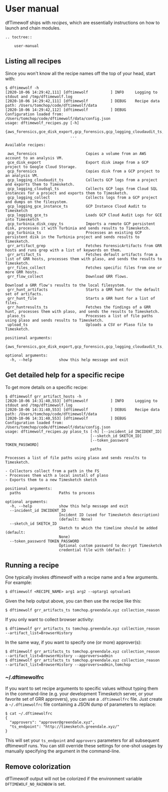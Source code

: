 # User manual

dfTimewolf ships with _recipes_, which are essentially instructions on how to
launch and chain modules.

```eval_rst
.. toctree::

    user-manual
```

## Listing all recipes

Since you won't know all the recipe names off the top of your head, start with:

```code
$ dftimewolf -h
[2020-10-06 14:29:42,111] [dftimewolf          ] INFO     Logging to stdout and /tmp/dftimewolf.log
[2020-10-06 14:29:42,111] [dftimewolf          ] DEBUG    Recipe data path: /Users/tomchop/code/dftimewolf/data
[2020-10-06 14:29:42,112] [dftimewolf          ] DEBUG    Configuration loaded from: /Users/tomchop/code/dftimewolf/data/config.json
usage: dftimewolf_recipes.py [-h]
                             {aws_forensics,gce_disk_export,gcp_forensics,gcp_logging_cloudaudit_ts,gcp_logging_cloudsql_ts,gcp_logging_collect,gcp_logging_gce_instance_ts,gcp_logging_gce_ts,gcp_turbinia_disk_copy_ts,gcp_turbinia_ts,grr_artifact_grep,grr_artifact_ts,grr_files_collect,grr_flow_collect,grr_hunt_artifacts,grr_hunt_file,grr_huntresults_ts,plaso_ts,upload_ts}
                             ...

Available recipes:

 aws_forensics                      Copies a volume from an AWS account to an analysis VM.
 gce_disk_export                    Export disk image from a GCP project to Google Cloud Storage.
 gcp_forensics                      Copies disk from a GCP project to an analysis VM.
 gcp_logging_cloudaudit_ts          Collects GCP logs from a project and exports them to Timesketch.
 gcp_logging_cloudsql_ts            Collects GCP logs from Cloud SQL instances for a project and exports them to Timesketch.
 gcp_logging_collect                Collects logs from a GCP project and dumps on the filesystem.
 gcp_logging_gce_instance_ts        GCP Instance Cloud Audit to Timesketch
 gcp_logging_gce_ts                 Loads GCP Cloud Audit Logs for GCE into Timesketch
 gcp_turbinia_disk_copy_ts          Imports a remote GCP persistent disk, processes it with Turbinia and sends results to Timesketch.
 gcp_turbinia_ts                    Processes an existing GCP persistent disk in the Turbinia project and sends results to Timesketch.
 grr_artifact_grep                  Fetches ForensicArtifacts from GRR hosts and runs grep with a list of keywords on them.
 grr_artifact_ts                    Fetches default artifacts from a list of GRR hosts, processes them with plaso, and sends the results to Timesketch.
 grr_files_collect                  Fetches specific files from one or more GRR hosts.
 grr_flow_collect                   Download GRR flows.

Download a GRR flow's results to the local filesystem.
 grr_hunt_artifacts                 Starts a GRR hunt for the default set of artifacts.
 grr_hunt_file                      Starts a GRR hunt for a list of files.
 grr_huntresults_ts                 Fetches the findings of a GRR hunt, processes them with plaso, and sends the results to Timesketch.
 plaso_ts                           Processes a list of file paths using plaso and sends results to Timesketch.
 upload_ts                          Uploads a CSV or Plaso file to Timesketch.

positional arguments:
  {aws_forensics,gce_disk_export,gcp_forensics,gcp_logging_cloudaudit_ts,gcp_logging_cloudsql_ts,gcp_logging_collect,gcp_logging_gce_instance_ts,gcp_logging_gce_ts,gcp_turbinia_disk_copy_ts,gcp_turbinia_ts,grr_artifact_grep,grr_artifact_ts,grr_files_collect,grr_flow_collect,grr_hunt_artifacts,grr_hunt_file,grr_huntresults_ts,plaso_ts,upload_ts}

optional arguments:
  -h, --help            show this help message and exit
```

## Get detailed help for a specific recipe

To get more details on a specific recipe:

```code
$ dftimewolf grr_artifact_hosts -h
[2020-10-06 14:31:40,553] [dftimewolf          ] INFO     Logging to stdout and /tmp/dftimewolf.log
[2020-10-06 14:31:40,553] [dftimewolf          ] DEBUG    Recipe data path: /Users/tomchop/code/dftimewolf/data
[2020-10-06 14:31:40,553] [dftimewolf          ] DEBUG    Configuration loaded from: /Users/tomchop/code/dftimewolf/data/config.json
usage: dftimewolf_recipes.py plaso_ts [-h] [--incident_id INCIDENT_ID]
                                      [--sketch_id SKETCH_ID]
                                      [--token_password TOKEN_PASSWORD]
                                      paths

Processes a list of file paths using plaso and sends results to Timesketch.

- Collectors collect from a path in the FS
- Processes them with a local install of plaso
- Exports them to a new Timesketch sketch

positional arguments:
  paths                 Paths to process

optional arguments:
  -h, --help            show this help message and exit
  --incident_id INCIDENT_ID
                        Incident ID (used for Timesketch description)
                        (default: None)
  --sketch_id SKETCH_ID
                        Sketch to which the timeline should be added (default:
                        None)
  --token_password TOKEN_PASSWORD
                        Optional custom password to decrypt Timesketch
                        credential file with (default: )
```

## Running a recipe

One typically invokes dftimewolf with a recipe name and a few arguments. For
example:

    $ dftimewolf <RECIPE_NAME> arg1 arg2 --optarg1 optvalue1

Given the help output above, you can then use the recipe like this:

    $ dftimewolf grr_artifacts_ts tomchop.greendale.xyz collection_reason

If you only want to collect browser activity:

    $ dftimewolf grr_artifacts_ts tomchop.greendale.xyz collection_reason --artifact_list=BrowserHistory

In the same way, if you want to specify one (or more) approver(s):

    $ dftimewolf grr_artifacts_ts tomchop.greendale.xyz collection_reason --artifact_list=BrowserHistory --approvers=admin
    $ dftimewolf grr_artifacts_ts tomchop.greendale.xyz collection_reason --artifact_list=BrowserHistory --approvers=admin,tomchop

### ~/.dftimewolfrc

If you want to set recipe arguments to specific values without typing them in
the command-line (e.g. your development Timesketch server, or your favorite set
of GRR approvers), you can use a `.dftimewolfrc` file. Just create a
`~/.dftimewolfrc` file containing a JSON dump of parameters to replace:

    $ cat ~/.dftimewolfrc
    {
      "approvers": "approver@greendale.xyz",
      "ts_endpoint": "http://timesketch.greendale.xyz/"
    }

This will set your `ts_endpoint` and `approvers` parameters for all subsequent
dftimewolf runs. You can still override these settings for one-shot usages by
manually specifying the argument in the command-line.

## Remove colorization

dfTimewolf output will not be colorized if the environment variable ```DFTIMEWOLF_NO_RAINBOW``` is set.
